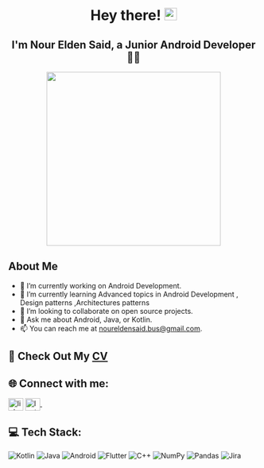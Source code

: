    <h1 align="center">Hey there! <img src="https://media.giphy.com/media/hvRJCLFzcasrR4ia7z/giphy.gif" width="25"></h1>
<h2 align="center">I'm Nour Elden Said, a Junior Android Developer 👨‍💻</h2>

<p align="center"><img  src= "https://user-images.githubusercontent.com/93207605/235039871-3b441576-6068-4c3a-b597-fe0c40083806.gif" width ="350px" ></p>

## About Me
- 🔭 I’m currently working on Android Development.
- 🌱 I’m currently learning Advanced topics in Android Development , Design patterns ,Architectures patterns
- 👯 I’m looking to collaborate on open source projects.
- 💬 Ask me about Android, Java, or Kotlin.
- 📫 You can reach me at noureldensaid.bus@gmail.com.
 
## 📄 Check Out My [CV](https://drive.google.com/file/d/1PMoYIpAQoNPlAZoXzcXBAg10n2EUFSgE/view)

## 🌐 Connect with me:
<p align="left">
<a href="https://linkedin.com/in/noureldensaid" target="_blank"><img align="center"
src="https://raw.githubusercontent.com/rahuldkjain/github-profile-readme-generator/master/src/images/icons/Social/linked-in-alt.svg"
alt="linkedIn" height="25px" width="30px" /></a>
   <a href="https://leetcode.com/nourmorgan01/" target="_blank">
    <img align="center" alt="leetcode | GitHub" height="25px" width="30px" src="https://user-images.githubusercontent.com/93207605/235032353-6061a726-e619-4c1c-b311-f71571a059bd.png" />
  </a> &nbsp;&nbsp;
</p>

## 💻 Tech Stack:
![Kotlin](https://img.shields.io/badge/Kotlin-0095D5?style=for-the-badge&logo=kotlin&logoColor=white) ![Java](https://img.shields.io/badge/Java-007396?style=for-the-badge&logo=java&logoColor=white) ![Android](https://img.shields.io/badge/Android-3DDC84?style=for-the-badge&logo=android&logoColor=white) ![Flutter](https://img.shields.io/badge/Flutter-02569B?style=for-the-badge&logo=flutter&logoColor=white) ![C++](https://img.shields.io/badge/C++-00599C?style=for-the-badge&logo=cplusplus&logoColor=white) ![NumPy](https://img.shields.io/badge/Numpy-013243?style=for-the-badge&logo=numpy&logoColor=white) ![Pandas](https://img.shields.io/badge/Pandas-150458?style=for-the-badge&logo=pandas&logoColor=white) ![Jira](https://img.shields.io/badge/Jira-0052CC?style=for-the-badge&logo=jira&logoColor=white) 
